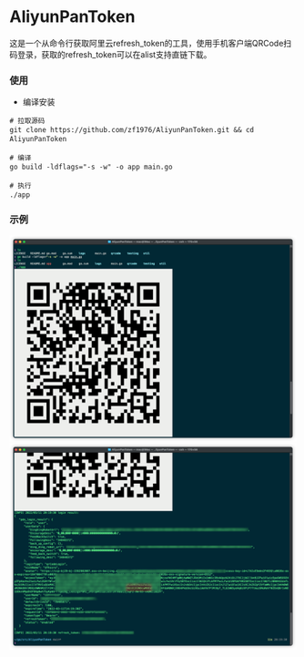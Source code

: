 # AliyunPanToken
这是一个从命令行获取阿里云refresh_token的工具，使用手机客户端QRCode扫码登录，获取的refresh_token可以在alist支持直链下载。

### 使用
- 编译安装
```shell
# 拉取源码
git clone https://github.com/zf1976/AliyunPanToken.git && cd AliyunPanToken

# 编译
go build -ldflags="-s -w" -o app main.go

# 执行
./app
```

### 示例

<img src="/img/iShot2022-03-11 20.19.46.png">
<img src="/img/iShot2022-03-11 20.20.48.png">
